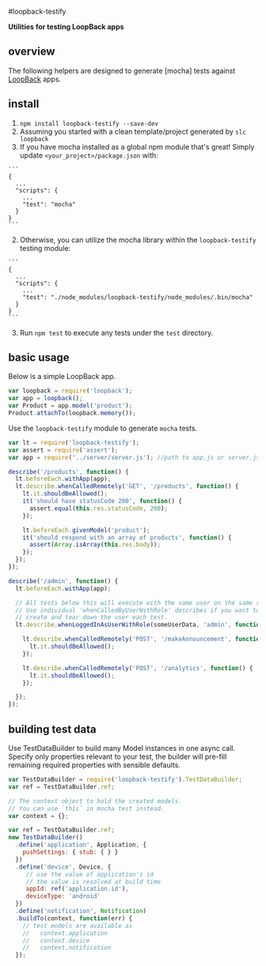 #loopback-testify

**Utilities for testing LoopBack apps**

## overview

The following helpers are designed to generate [mocha] tests against
[LoopBack](http://strongloop.com/loopback) apps.

## install

1. `npm install loopback-testify --save-dev`
2. Assuming you started with a clean template/project generated by `slc loopback`
  1. If you have mocha installed as a global npm module that's great! Simply update `<your_project>/package.json` with:

    ```
    {
      ...
      "scripts": {
        ...
        "test": "mocha"
      }
    }
    ```
  2. Otherwise, you can utilize the mocha library within the `loopback-testify` testing module:

    ```
    {
      ...
      "scripts": {
        ...
        "test": "./node_modules/loopback-testify/node_modules/.bin/mocha"
      }
    }
    ```
3. Run `npm test` to execute any tests under the `test` directory.

## basic usage

Below is a simple LoopBack app.

```js
var loopback = require('loopback');
var app = loopback();
var Product = app.model('product');
Product.attachTo(loopback.memory());
```

Use the `loopback-testify` module to generate `mocha` tests.

```js
var lt = require('loopback-testify');
var assert = require('assert');
var app = require('../server/server.js'); //path to app.js or server.js

describe('/products', function() {
  lt.beforeEach.withApp(app);
  lt.describe.whenCalledRemotely('GET', '/products', function() {
    lt.it.shouldBeAllowed();
    it('should have statusCode 200', function() {
      assert.equal(this.res.statusCode, 200);
    });

    lt.beforeEach.givenModel('product');
    it('should respond with an array of products', function() {
      assert(Array.isArray(this.res.body));
    });
  });
});
```

```js
describe('/admin', function() {
  lt.beforeEach.withApp(app);

  // All tests below this will execute with the same user on the same role.
  // Use individual 'whenCalledByUserWithRole' describes if you want to
  // create and tear down the user each test.
  lt.describe.whenLoggedInAsUserWithRole(someUserData, 'admin', function() {

    lt.describe.whenCalledRemotely('POST', '/makeAnnouncement', function() {
      lt.it.shouldBeAllowed();
    });

    lt.describe.whenCalledRemotely('POST', '/analytics', function() {
      lt.it.shouldBeAllowed();
    });

  });
});
```

## building test data

Use TestDataBuilder to build many Model instances in one async call. Specify
only properties relevant to your test, the builder will pre-fill remaining
required properties with sensible defaults.

```js
var TestDataBuilder = require('loopback-testify').TestDataBuilder;
var ref = TestDataBuilder.ref;

// The context object to hold the created models.
// You can use `this` in mocha test instead.
var context = {};

var ref = TestDataBuilder.ref;
new TestDataBuilder()
  .define('application', Application, {
    pushSettings: { stub: { } }
  })
  .define('device', Device, {
     // use the value of application's id
     // the value is resolved at build time
     appId: ref('application.id'),
     deviceType: 'android'
  })
  .define('notification', Notification)
  .buildTo(context, function(err) {
    // test models are available as
    //   context.application
    //   context.device
    //   context.notification
  });
```
